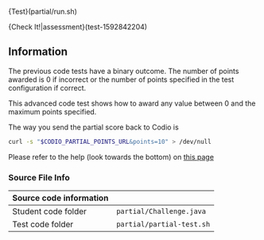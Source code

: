 
{Test}(partial/run.sh)

{Check It!|assessment}(test-1592842204)

## Information
The previous code tests have a binary outcome. The number of points awarded is 0 if incorrect or the number of points specified in the test configuration if correct.

This advanced code test shows how to award any value between 0 and the maximum points specified.

The way you send the partial score back to Codio is

```bash
curl -s "$CODIO_PARTIAL_POINTS_URL&points=10" > /dev/null
```

Please refer to the help (look towards the bottom) on [this page](https://codio.com/docs/content/authoring/assessments/assessments-code-tests/)

### Source File Info

| Source code information|  |
| :------ | :----------- |
| Student code folder  | `partial/Challenge.java` |
| Test code folder  | `partial/partial-test.sh` |

